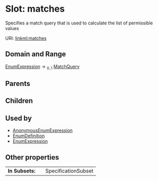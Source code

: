 
# Slot: matches

Specifies a match query that is used to calculate the list of permissible values

URI: [linkml:matches](https://w3id.org/linkml/matches)


## Domain and Range

[EnumExpression](EnumExpression.md) &#8594;  <sub>0..1</sub> [MatchQuery](MatchQuery.md)

## Parents


## Children


## Used by

 * [AnonymousEnumExpression](AnonymousEnumExpression.md)
 * [EnumDefinition](EnumDefinition.md)
 * [EnumExpression](EnumExpression.md)

## Other properties

|  |  |  |
| --- | --- | --- |
| **In Subsets:** | | SpecificationSubset |
